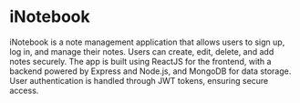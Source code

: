 # iNotebook
iNotebook is a note management application that allows users to sign up, log in, and manage their notes. Users can create, edit, delete, and add notes securely. The app is built using ReactJS for the frontend, with a backend powered by Express and Node.js, and MongoDB for data storage. User authentication is handled through JWT tokens, ensuring secure access.
